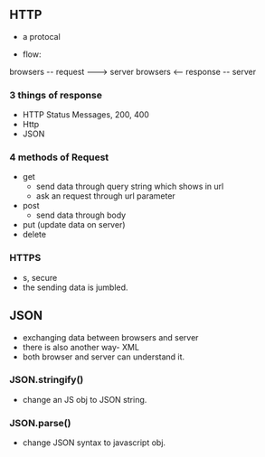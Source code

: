## HTTP
- a protocal

- flow:

browsers   -- request --->   server
browsers   <-- response --   server

### 3 things of response
- HTTP Status Messages, 200, 400
- Http
- JSON

### 4 methods of Request
- get
  - send data through query string which shows in url
  - ask an request through url parameter
- post
  - send data through body
- put (update data on server)
- delete 


### HTTPS
- s, secure
- the sending data is jumbled.


## JSON
- exchanging data between browsers and server
- there is also another way- XML
- both browser and server can understand it.

### JSON.stringify()
- change an JS obj to JSON string.

### JSON.parse()
- change JSON syntax to javascript obj.

